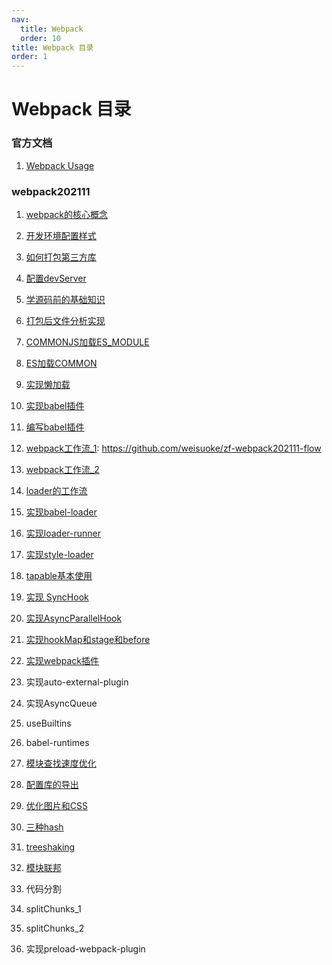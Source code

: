 ```yaml
---
nav:
  title: Webpack
  order: 10
title: Webpack 目录
order: 1
---
```


# Webpack 目录

###  官方文档

1. [Webpack Usage](/webpack/official/01)

### webpack202111

1. [webpack的核心概念](/webpack202111/01)

2. [开发环境配置样式](/webpack202111/02)

3. [如何打包第三方库](/webpack202111/03)

4. [配置devServer](/webpack202111/04)

5. [学源码前的基础知识](/webpack202111/05)

6. [打包后文件分析实现](/webpack202111/06)

7. [COMMONJS加载ES_MODULE](/webpack202111/07)

8. [ES加载COMMON](/webpack202111/08)

9. [实现懒加载](/webpack202111/09)

10. [实现babel插件](/webpack202111/10)

11. [编写babel插件](/webpack202111/11)

12. [webpack工作流_1](/webpack202111/12): https://github.com/weisuoke/zf-webpack202111-flow

13. [webpack工作流_2](/webpack202111/12)

14. [loader的工作流](/webpack202111/14)

15. [实现babel-loader](/webpack202111/15)

16. [实现loader-runner](/webpack202111/16)

17. [实现style-loader](/webpack202111/17)

18. [tapable基本使用](/webpack202111/18)

19. [实现 SyncHook](/webpack202111/19)

20. [实现AsyncParallelHook](/webpack202111/20)

21. [实现hookMap和stage和before](/webpack202111/21)

22. [实现webpack插件](/webpack202111/22)

23. 实现auto-external-plugin

24. 实现AsyncQueue

25. useBuiltins

26. babel-runtimes

27. [模块查找速度优化](/webpack202111/27)

28. [配置库的导出](/webpack202111/28)

29. [优化图片和CSS](/webpack202111/29)

30. [三种hash](/webpack202111/30)

31. [treeshaking](/webpack202111/31)

32. [模块联邦](/webpack202111/32)

33. 代码分割

34. splitChunks_1

35. splitChunks_2

36. 实现preload-webpack-plugin

    
